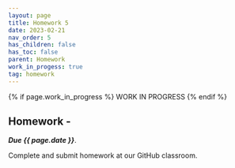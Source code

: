 ```yaml
---
layout: page
title: Homework 5
date: 2023-02-21
nav_order: 5
has_children: false
has_toc: false
parent: Homework
work_in_progess: true
tag: homework 
---
```


{% if page.work_in_progress %} WORK IN PROGRESS {% endif %}

## Homework -  

**_Due {{ page.date }}_**. 

Complete and submit homework at our GitHub classroom.
